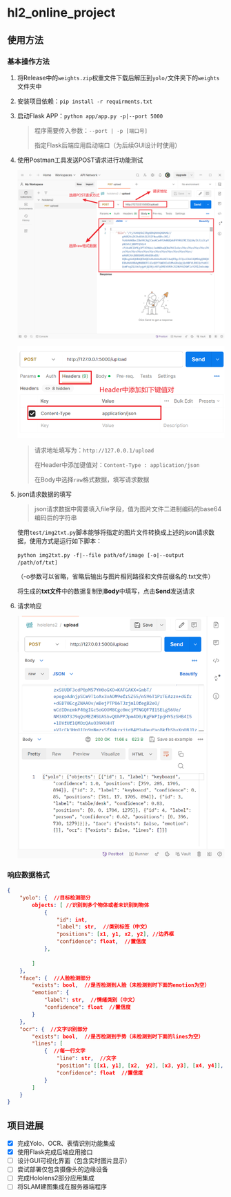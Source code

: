 # hl2_online_project

## 使用方法

### 基本操作方法

1. 将Release中的`weights.zip`权重文件下载后解压到`yolo/`文件夹下的`weights`文件夹中

2. 安装项目依赖：`pip install -r requirments.txt`

3. 启动Flask APP：`python app/app.py -p|--port 5000`

   > 程序需要传入参数：`--port | -p [端口号]`
   >
   > 指定Flask后端应用启动端口（为后续GUI设计时使用）

4. 使用Postman工具发送POST请求进行功能测试

   ![1716860288743](README.assets/1716860288743.png)

   ![1716860341050](README.assets/1716860341050.png)

   > 请求地址填写为：`http://127.0.0.1/upload`
   >
   > 在Header中添加键值对：`Content-Type : application/json`
   >
   > 在Body中选择`raw`格式数据，填写请求数据

5. json请求数据的填写

   > json请求数据中需要填入file字段，值为图片文件二进制编码的base64编码后的字符串

   使用`test/img2txt.py`脚本能够将指定的图片文件转换成上述的json请求数据，使用方式是运行如下脚本：

   `python img2txt.py -f|--file path/of/image [-o|--output /path/of/txt]`

   （-o参数可以省略，省略后输出与图片相同路径和文件前缀名的.txt文件）

   将生成的**txt文件**中的数据复制到**Body**中填写，点击**Send**发送请求

6. 请求响应

   ![1716860917280](README.assets/1716860917280.png)

### 响应数据格式

```json
{
    "yolo": {  //目标检测部分
        objects: [ //识别到多个物体或者未识别到物体
            {
                "id": int,
                "label": str,  //类别标签（中文）
                "positions": [x1, y1, x2, y2], //边界框
                "confidence": float,  //置信度
            },
            
        ]
    },
    "face": {  //人脸检测部分
        "exists": bool,  //是否检测到人脸（未检测到时下面的emotion为空）
        "emotion": {
            "label": str,  //情绪类别（中文）
            "confidence": float  //置信度
        }
    },
    "ocr": {  //文字识别部分
        "exists": bool,  //是否检测到手势（未检测到时下面的lines为空）
        "lines": [
            {  //每一行文字
                "line": str,  //文字
                "position": [[x1, y1], [x2,  y2], [x3, y3], [x4, y4]],  //位置（4个点的坐标，构成四边形）
                "confidence": float  //置信度
            }
        ]
    }
}
```

## 项目进展

- [x] 完成Yolo、OCR、表情识别功能集成
- [x] 使用Flask完成后端应用接口
- [ ] 设计GUI可视化界面（包含实时图片显示）
- [ ] 尝试部署仅包含摄像头的边缘设备
- [ ] 完成Hololens2部分应用集成
- [ ] 将SLAM建图集成在服务器端程序